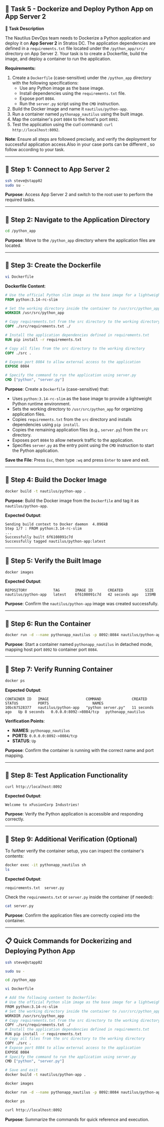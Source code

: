## **🌟 Task 5 - Dockerize and Deploy Python App on App Server 2**

**📌 Task Description**

The Nautilus DevOps team needs to Dockerize a Python application and deploy it on **App Server 2** in Stratos DC. The application dependencies are defined in a `requirements.txt` file located under the `/python_app/src/` directory on App Server 2. Your task is to create a Dockerfile, build the image, and deploy a container to run the application.

**Requirements:**
1. Create a `Dockerfile` (case-sensitive) under the `/python_app` directory with the following specifications:
   - Use any Python image as the base image.
   - Install dependencies using the `requirements.txt` file.
   - Expose port `8084`.
   - Run the `server.py` script using the `CMD` instruction.
2. Build the Docker image and name it `nautilus/python-app`.
3. Run a container named `pythonapp_nautilus` using the built image.
4. Map the container's port `8084` to the host's port `8092`.
5. Test the application using the curl command: `curl http://localhost:8092`.

**Note**: Ensure all steps are followed precisely, and verify the deployment for successful application access.Also in your case ports can be different , so follow according to your task.

---

## 🔹 Step 1: Connect to App Server 2

```bash
ssh steve@stapp02
sudo su -
```

**Purpose**: Access App Server 2 and switch to the root user to perform the required tasks.

---

## 🔹 Step 2: Navigate to the Application Directory

```bash
cd /python_app
```

**Purpose**: Move to the `/python_app` directory where the application files are located.

---

## 🔹 Step 3: Create the Dockerfile

```bash
vi Dockerfile
```

**Dockerfile Content**:
```dockerfile
# Use the official Python slim image as the base image for a lightweight runtime environment
FROM python:3.14-rc-slim

# Set the working directory inside the container to /usr/src/python_app
WORKDIR /usr/src/python_app

# Copy requirements.txt from the src directory to the working directory
COPY ./src/requirements.txt ./

# Install the application dependencies defined in requirements.txt
RUN pip install -r requirements.txt

# Copy all files from the src directory to the working directory
COPY ./src .

# Expose port 8084 to allow external access to the application
EXPOSE 8084

# Specify the command to run the application using server.py
CMD ["python", "server.py"]
```

**Purpose**: Create a `Dockerfile` (case-sensitive) that:
- Uses `python:3.14-rc-slim` as the base image to provide a lightweight Python runtime environment.
- Sets the working directory to `/usr/src/python_app` for organizing application files.
- Copies `requirements.txt` from the `src` directory and installs dependencies using `pip install`.
- Copies the remaining application files (e.g., `server.py`) from the `src` directory.
- Exposes port `8084` to allow network traffic to the application.
- Specifies `server.py` as the entry point using the `CMD` instruction to start the Python application.

**Save the File**: Press `Esc`, then type `:wq` and press `Enter` to save and exit.

---

## 🔹 Step 4: Build the Docker Image

```bash
docker build -t nautilus/python-app .
```

**Purpose**: Build the Docker image from the `Dockerfile` and tag it as `nautilus/python-app`.

**Expected Output**:
```
Sending build context to Docker daemon  4.096kB
Step 1/7 : FROM python:3.14-rc-slim
...
Successfully built 6f6108091c7d
Successfully tagged nautilus/python-app:latest
```

---

## 🔹 Step 5: Verify the Built Image

```bash
docker images
```

**Expected Output**:
```
REPOSITORY            TAG       IMAGE ID       CREATED          SIZE
nautilus/python-app   latest    6f6108091c7d   42 seconds ago   135MB
```

**Purpose**: Confirm the `nautilus/python-app` image was created successfully.

---

## 🔹 Step 6: Run the Container

```bash
docker run -d --name pythonapp_nautilus -p 8092:8084 nautilus/python-app
```

**Purpose**: Start a container named `pythonapp_nautilus` in detached mode, mapping host port `8092` to container port `8084`.

---

## 🔹 Step 7: Verify Running Container

```bash
docker ps
```

**Expected Output**:
```
CONTAINER ID   IMAGE                 COMMAND              CREATED          STATUS         PORTS                    NAMES
10bc67528377   nautilus/python-app   "python server.py"   11 seconds ago   Up 8 seconds   0.0.0.0:8092->8084/tcp   pythonapp_nautilus
```

**Verification Points**:
- **NAMES**: `pythonapp_nautilus`
- **PORTS**: `0.0.0.0:8092->8084/tcp`
- **STATUS**: `Up`

**Purpose**: Confirm the container is running with the correct name and port mapping.

---

## 🔹 Step 8: Test Application Functionality

```bash
curl http://localhost:8092
```

**Expected Output**:
```
Welcome to xFusionCorp Industries!
```

**Purpose**: Verify the Python application is accessible and responding correctly.

---

## 🔹 Step 9: Additional Verification (Optional)

To further verify the container setup, you can inspect the container's contents:

```bash
docker exec -it pythonapp_nautilus sh
ls
```

**Expected Output**:
```
requirements.txt  server.py
```

Check the `requirements.txt` or `server.py` inside the container (if needed):

```bash
cat server.py
```

**Purpose**: Confirm the application files are correctly copied into the container.

---

## 📋 Quick Commands for Dockerizing and Deploying Python App

```bash
ssh steve@stapp02

sudo su -

cd /python_app

vi Dockerfile

# Add the following content to Dockerfile:
# Use the official Python slim image as the base image for a lightweight runtime environment
FROM python:3.14-rc-slim
# Set the working directory inside the container to /usr/src/python_app
WORKDIR /usr/src/python_app
# Copy requirements.txt from the src directory to the working directory
COPY ./src/requirements.txt ./
# Install the application dependencies defined in requirements.txt
RUN pip install -r requirements.txt
# Copy all files from the src directory to the working directory
COPY ./src .
# Expose port 8084 to allow external access to the application
EXPOSE 8084
# Specify the command to run the application using server.py
CMD ["python", "server.py"]

# Save and exit
docker build -t nautilus/python-app .

docker images

docker run -d --name pythonapp_nautilus -p 8092:8084 nautilus/python-app

docker ps

curl http://localhost:8092
```

**Purpose**: Summarize the commands for quick reference and execution.